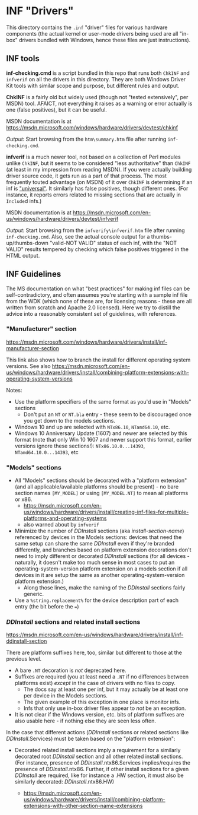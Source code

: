 # INF "Drivers"
This directory contains the `.inf` "driver" files for various hardware components (the actual kernel or user-mode drivers being used are all "in-box" drivers bundled with Windows, hence these files are just instructions).


## INF tools

**inf-checking.cmd** is a script bundled in this repo that runs both `ChkINF` and `infverif` on all the drivers in this directory.
They are both Windows Driver Kit tools with similar scope and purpose, but different rules and output.

**ChkINF** is a fairly old but widely used (though not "tested extensively", per MSDN) tool.
AFAICT, not everything it raises as a warning or error actually is one (false positives), but it can be useful.

MSDN documentation is at <https://msdn.microsoft.com/windows/hardware/drivers/devtest/chkinf>

*Output*: Start browsing from the `htm\summary.htm` file after running `inf-checking.cmd`.


**infverif** is a much newer tool, not based on a collection of Perl modules unlike `ChkINF`, but it seems to be considered "less authoritative" than `ChkINF` (at least in my impression from reading MSDN).
If you were actually building driver source code, it gets run as a part of that process.
The most frequently touted advantage (on MSDN) of it over `ChkINF` is determining if an inf is ["universal"](https://msdn.microsoft.com/library/windows/hardware/dn941087).
It similarly has false positives, though different ones.
(For instance, it reports errors related to missing sections that are actually in `Include`d infs.)

MSDN documentation is at <https://msdn.microsoft.com/en-us/windows/hardware/drivers/devtest/infverif>

*Output*: Start browsing from the `infverify\infverif.htm` file after running `inf-checking.cmd`.
Also, see the actual console output for a thumbs-up/thumbs-down "valid-NOT VALID" status of each inf, with the "NOT VALID" results tempered by checking which false positives triggered in the HTML output.

## INF Guidelines

The MS documentation on what "best practices" for making inf files can be self-contradictory, and often assumes you're starting with a sample inf file from the WDK (which none of these are, for licensing reasons - these are all written from scratch and Apache 2.0 licensed).
Here we try to distill the advice into a reasonably consistent set of guidelines, with references.



### "Manufacturer" section
<https://msdn.microsoft.com/windows/hardware/drivers/install/inf-manufacturer-section>

This link also shows how to branch the install for different operating system versions. See also <https://msdn.microsoft.com/en-us/windows/hardware/drivers/install/combining-platform-extensions-with-operating-system-versions>

Notes:

- Use the platform specifiers of the same format as you'd use in "Models" sections
	- Don't put an `NT` or `NT.bla` entry - these seem to be discouraged once you get down to the models sections.
- Windows 10 and up are selected with `NTx86.10`, `NTamd64.10`, etc.
- Windows 10 Anniversary Update (1607) and newer are selected by this format (note that only Win 10 1607 and newer support this format, earlier versions ignore these sections!): `NTx86.10.0...14393`, `NTamd64.10.0...14393`, etc

### "Models" sections
- All "Models" sections should be decorated with a "platform extension" (and all applicable/available platforms should be present) - no bare section names `[MY_MODEL]` or using `[MY_MODEL.NT]` to mean all platforms or x86.
	- https://msdn.microsoft.com/en-us/windows/hardware/drivers/install/creating-inf-files-for-multiple-platforms-and-operating-systems
	- also warned about by `infverif`
- Minimize the number of *DDInstall* sections (aka *install-section-name*) referenced by devices in the Models sections: devices that need the same setup can share the same *DDInstall* even if they're branded differently, and branches based on platform extension decorations don't need to imply different or decorated *DDInstall* sections (for all devices - naturally, it doesn't make too much sense in most cases to put an operating-system-version platform extension on a models section if all devices in it are setup the same as another operating-system-version platform extension.)
	- Along those lines, make the naming of the *DDInstall* sections fairly generic.
- Use a `%string.replacement%` for the device description part of each entry (the bit before the `=`)

### *DDInstall* sections and related install sections

<https://msdn.microsoft.com/en-us/windows/hardware/drivers/install/inf-ddinstall-section>

There are platform suffixes here, too, similar but different to those at the previous level.

- A bare `.NT` decoration is *not* deprecated here.
- Suffixes are required (you at least need a `.NT` if no differences between platforms exist) *except* in the case of drivers with no files to copy.
	- The docs say at least one per inf, but it may actually be at least one per device in the Models sections.
	- The given example of this exception in one place is monitor infs.
	- Infs that only use in-box driver files appear to *not* be an exception.
- It is not clear if the Windows version, etc. bits of platform suffixes are also usable here - if nothing else they are seen less often.

In the case that different actions (*DDInstall* sections or related sections like *DDInstall*.Services) must be taken based on the "platform extension":

- Decorated related install sections imply a requirement for a similarly decorated root *DDInstall* section and all other related install sections. (For instance, presence of *DDInstall*.ntx86.Services implies/requires the presence of *DDInstall*.ntx86. Further, if other install sections for a given *DDInstall* are required, like for instance a .HW section, it must also be similarly decorated: *DDInstall*.ntx86.HW)

	- https://msdn.microsoft.com/en-us/windows/hardware/drivers/install/combining-platform-extensions-with-other-section-name-extensions
